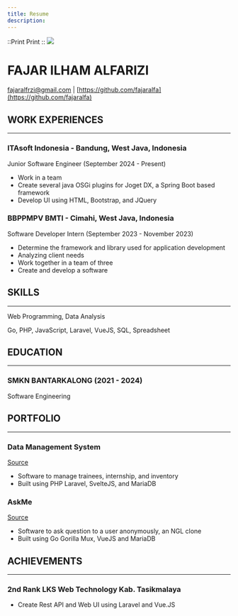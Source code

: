 ```yaml
---
title: Resume
description:
---
```


::Print
Print
::
<img src="img/me.jpg" class="w-[8rem] float-right"></img>

FAJAR ILHAM ALFARIZI
====================

[fajaralfrzi@gmail.com](mailto:fajaralfrzi@gmail.com) | [https://github.com/fajaralfa](https://github.com/fajaralfa)

WORK EXPERIENCES
----------------

* * *

### ITAsoft Indonesia - Bandung, West Java, Indonesia

Junior Software Engineer (September 2024 - Present)

*   Work in a team
*   Create several java OSGi plugins for Joget DX, a Spring Boot based framework
*   Develop UI using HTML, Bootstrap, and JQuery

### BBPPMPV BMTI - Cimahi, West Java, Indonesia

Software Developer Intern (September 2023 - November 2023)

*   Determine the framework and library used for application development
*   Analyzing client needs
*   Work together in a team of three
*   Create and develop a software

SKILLS
------

* * *

Web Programming, Data Analysis

Go, PHP, JavaScript, Laravel, VueJS, SQL, Spreadsheet

EDUCATION
---------

* * *

### **SMKN BANTARKALONG (2021 - 2024)**

Software Engineering

PORTFOLIO
---------

* * *

### Data Management System

[Source](https://github.com/fajaralfa/manajemen-data-bbppmpv-bmti)

*   Software to manage trainees, internship, and inventory
*   Built using PHP Laravel, SvelteJS, and MariaDB

### AskMe
[Source](https://github.com/fajaralfa/askme)

*   Software to ask question to a user anonymously, an NGL clone
*   Built using Go Gorilla Mux, VueJS and MariaDB

ACHIEVEMENTS
------------

* * *

### 2nd Rank LKS Web Technology Kab. Tasikmalaya

*   Create Rest API and Web UI using Laravel and Vue.JS